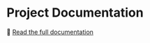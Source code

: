 # Project Documentation

📄 [Read the full documentation](pt2024_30422_tanase_luisa_assignment1.pdf)
